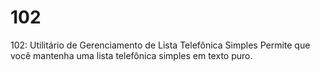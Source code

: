 # 102
102: Utilitário de Gerenciamento de Lista Telefônica Simples
Permite que você mantenha uma lista telefônica simples em texto puro.
